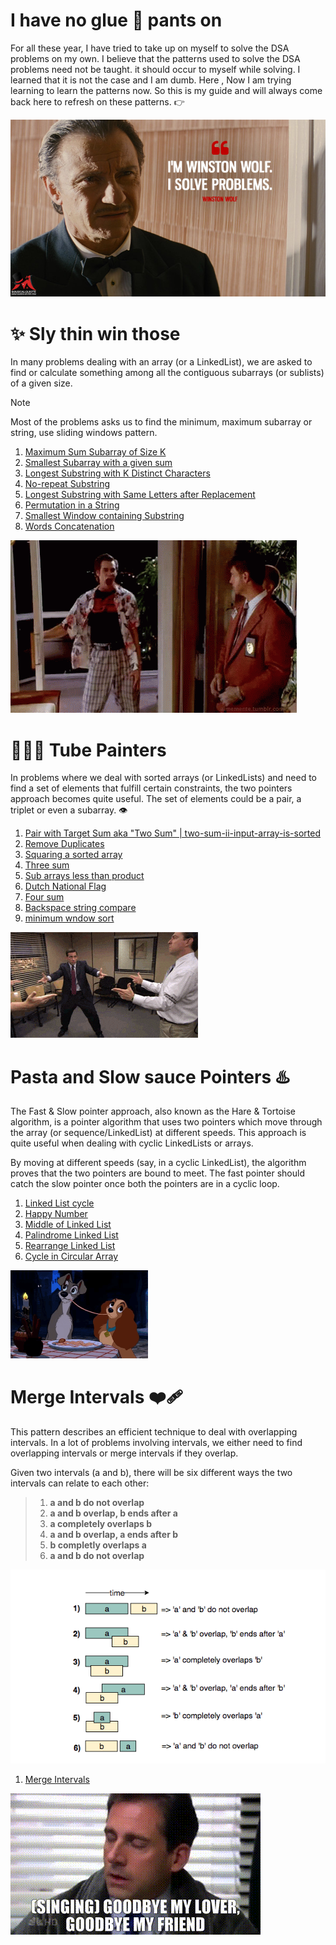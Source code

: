 # I have no glue 🤕 pants on 
For all these year, I have tried to take up on myself to solve the DSA problems on my own. I believe that the patterns used to solve the DSA problems need not be taught. it should occur to myself while solving. I learned that it is not the case and I am dumb. Here , Now I am trying learning to learn the patterns now. So this is my guide and will always come back here to refresh on these patterns. 👉


![solve_problem_gif](/img/Im-Winston-Wolf.-I-solve-problems..jpg)



# ✨ Sly thin win those 

In many problems dealing with an array (or a LinkedList), we are asked to find or calculate something among all the contiguous subarrays (or sublists) of a given size.

> [!NOTE]
> Most of the problems asks us to find the minimum, maximum subarray or string, use sliding windows pattern.
>

1. [Maximum Sum Subarray of Size K](/sly-thin-win-those/1_max-avg-sub-arr.ipynb)
2. [Smallest Subarray with a given sum](/sly-thin-win-those/2_min-sub-arr-given_sum.ipynb)
3. [Longest Substring with K Distinct Characters](/sly-thin-win-those/3_max-sub-arr-k-distinct-types.ipynb)
4. [No-repeat Substring](/sly-thin-win-those/4_max-sub-arr-only-distinct-types.ipynb)
5. [Longest Substring with Same Letters after Replacement](/sly-thin-win-those/5_max-sub-arr-only-same-type.ipynb)
6. [Permutation in a String](/sly-thin-win-those/6_anagram_of_str1_in_str2.ipynb)
7. [Smallest Window containing Substring](/sly-thin-win-those/7_min-sub-arr-containing_str1.ipynb)
8. [Words Concatenation](/sly-thin-win-those/8_substr_concat_words.ipynb)


![sliding_window_jim_carrey](/img/jim_carrey_slideing_windows.gif)

# 👩🏼‍🎨 Tube Painters  

In problems where we deal with sorted arrays (or LinkedLists) and need to find a set of elements that fulfill certain constraints, the two pointers approach becomes quite useful. The set of elements could be a pair, a triplet or even a subarray. 👁️
1. [Pair with Target Sum aka "Two Sum" | two-sum-ii-input-array-is-sorted ](./tube-painters/1_two_sum.ipynb)
2. [Remove Duplicates](./tube-painters/2_remove_duplucates.ipynb)
3. [Squaring a sorted array](./tube-painters/3_squares_of_sorted_arr.ipynb)
4. [Three sum](./tube-painters/4_three_sum.ipynb)
5. [Sub arrays less than product](./tube-painters/5_sub_arr_less_than_product.ipynb)
6. [Dutch National Flag](./tube-painters/6_dutch_national_flag.ipynb)
7. [Four sum](./tube-painters//7_four_sum.ipynb)
8. [Backspace string compare](./tube-painters/8_backspace_str_cmp.ipynb)
9. [minimum wndow sort](./tube-painters/9_min_window_sort.ipynb)

![finger_gun_office](/img/finger_gun_office.gif)

# Pasta and Slow sauce Pointers ♨️

The Fast & Slow pointer approach, also known as the Hare & Tortoise algorithm, is a pointer algorithm that uses two pointers which move through the array (or sequence/LinkedList) at different speeds. This approach is quite useful when dealing with cyclic LinkedLists or arrays.

By moving at different speeds (say, in a cyclic LinkedList), the algorithm proves that the two pointers are bound to meet. The fast pointer should catch the slow pointer once both the pointers are in a cyclic loop.

1. [Linked List cycle](./pasta-n-slow-sauce-pointers/1_linked_list_cycle.ipynb)
2. [Happy Number](./pasta-n-slow-sauce-pointers//2_happy_number.ipynb)
3. [Middle of Linked List](./pasta-n-slow-sauce-pointers//3_mid_linked_list.ipynb)
4. [Palindrome Linked List](./pasta-n-slow-sauce-pointers//4_palindrome_linked_list.ipynb)
5. [Rearrange Linked List](./pasta-n-slow-sauce-pointers//5_rearrange_linked_list.ipynb)
6. [Cycle in Circular Array](./pasta-n-slow-sauce-pointers//6_cycle_in_circular_arr.ipynb)

![pasta](/img//pasta.gif)

# Merge Intervals ❤️‍🩹
This pattern describes an efficient technique to deal with overlapping intervals. In a lot of problems involving intervals, we either need to find overlapping intervals or merge intervals if they overlap.

Given two intervals (a and b), there will be six different ways the two intervals can relate to each other:

> 1. __a and b do not overlap__
> 2. __a and b overlap, b ends after a__
> 3. __a completely overlaps b__
> 4. __a and b overlap, a ends after b__
> 5. __b completly overlaps a__
> 6. __a and b do not overlap__

![merge](./img/mergeintervals.png)

1. [Merge Intervals](./merge_intervals/1_merge_intervals.ipynb)

![gudbye mike](./img//gudbye_mike.gif)